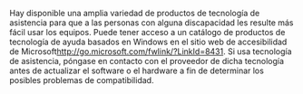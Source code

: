 <Token xmlns:xlink="http://www.w3.org/1999/xlink">Hay disponible una amplia variedad de productos de tecnología de asistencia para que a las personas con alguna discapacidad les resulte más fácil usar los equipos. Puede tener acceso a un catálogo de productos de tecnología de ayuda basados en Windows en el <externalLink xmlns="http://ddue.schemas.microsoft.com/authoring/2003/5"><linkText>sitio web de accesibilidad de Microsoft</linkText><linkUri>http://go.microsoft.com/fwlink/?LinkId=8431</linkUri></externalLink>. Si usa tecnología de asistencia, póngase en contacto con el proveedor de dicha tecnología antes de actualizar el software o el hardware a fin de determinar los posibles problemas de compatibilidad.</Token>

<!--HONumber=Jul16_HO3-->


